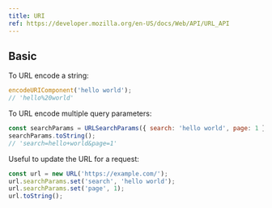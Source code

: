 ```yaml
---
title: URI
ref: https://developer.mozilla.org/en-US/docs/Web/API/URL_API
---
```


## Basic

To URL encode a string:

```javascript
encodeURIComponent('hello world');
// 'hello%20world'
```

To URL encode multiple query parameters:

```javascript
const searchParams = URLSearchParams({ search: 'hello world', page: 1 });
searchParams.toString();
// 'search=hello+world&page=1'
```

Useful to update the URL for a request:

```javascript
const url = new URL('https://example.com/');
url.searchParams.set('search', 'hello world');
url.searchParams.set('page', 1);
url.toString();
```
